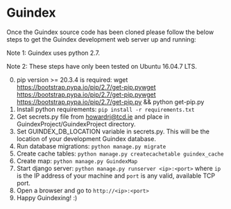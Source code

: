 # Guindex
Once the Guindex source code has been cloned please follow the below steps to
get the Guindex development web server up and running:

Note 1: Guindex uses python 2.7.

Note 2: These steps have only been tested on Ubuntu 16.04.7 LTS.

0) pip version >= 20.3.4 is required:
   wget https://bootstrap.pypa.io/pip/2.7/get-pip.pywget https://bootstrap.pypa.io/pip/2.7/get-pip.pywget https://bootstrap.pypa.io/pip/2.7/get-pip.py && python get-pip.py
1) Install python requirements: `pip install -r requirements.txt`
2) Get secrets.py file from howardrj@tcd.ie and place in GuindexProject/GuindexProject directory.
3) Set GUINDEX_DB_LOCATION variable in secrets.py.
   This will be the location of your development Guindex database.
4) Run database migrations: `python manage.py migrate`
5) Create cache tables: `python manage.py createcachetable guindex_cache`
6) Create map: `python manage.py GuindexMap`
7) Start django server: `python manage.py runserver <ip>:<port>` 
   where `ip` is the IP address of your machine and `port` is any valid, available TCP port.
8) Open a browser and go to `http://<ip>:<port>`
9) Happy Guindexing! :)
